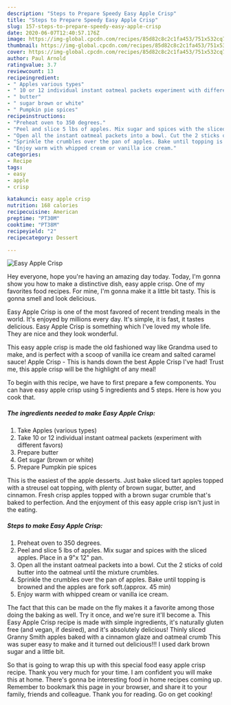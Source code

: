 ```yaml
---
description: "Steps to Prepare Speedy Easy Apple Crisp"
title: "Steps to Prepare Speedy Easy Apple Crisp"
slug: 157-steps-to-prepare-speedy-easy-apple-crisp
date: 2020-06-07T12:40:57.176Z
image: https://img-global.cpcdn.com/recipes/85d82c8c2c1fa453/751x532cq70/easy-apple-crisp-recipe-main-photo.jpg
thumbnail: https://img-global.cpcdn.com/recipes/85d82c8c2c1fa453/751x532cq70/easy-apple-crisp-recipe-main-photo.jpg
cover: https://img-global.cpcdn.com/recipes/85d82c8c2c1fa453/751x532cq70/easy-apple-crisp-recipe-main-photo.jpg
author: Paul Arnold
ratingvalue: 3.7
reviewcount: 13
recipeingredient:
- " Apples various types"
- " 10 or 12 individual instant oatmeal packets experiment with different favors"
- " butter"
- " sugar brown or white"
- " Pumpkin pie spices"
recipeinstructions:
- "Preheat oven to 350 degrees."
- "Peel and slice 5 lbs of apples. Mix sugar and spices with the sliced apples. Place in a 9&#34;x 12&#34; pan."
- "Open all the instant oatmeal packets into a bowl. Cut the 2 sticks of cold butter into the oatmeal until the mixture crumbles."
- "Sprinkle the crumbles over the pan of apples. Bake until topping is browned and the apples are fork soft.(approx. 45 min)"
- "Enjoy warm with whipped cream or vanilla ice cream."
categories:
- Recipe
tags:
- easy
- apple
- crisp

katakunci: easy apple crisp 
nutrition: 168 calories
recipecuisine: American
preptime: "PT30M"
cooktime: "PT38M"
recipeyield: "2"
recipecategory: Dessert

---
```



![Easy Apple Crisp](https://img-global.cpcdn.com/recipes/85d82c8c2c1fa453/751x532cq70/easy-apple-crisp-recipe-main-photo.jpg)

Hey everyone, hope you're having an amazing day today. Today, I'm gonna show you how to make a distinctive dish, easy apple crisp. One of my favorites food recipes. For mine, I'm gonna make it a little bit tasty. This is gonna smell and look delicious.

Easy Apple Crisp is one of the most favored of recent trending meals in the world. It's enjoyed by millions every day. It's simple, it is fast, it tastes delicious. Easy Apple Crisp is something which I've loved my whole life. They are nice and they look wonderful.

This easy apple crisp is made the old fashioned way like Grandma used to make, and is perfect with a scoop of vanilla ice cream and salted caramel sauce! Apple Crisp - This is hands down the best Apple Crisp I&#39;ve had! Trust me, this apple crisp will be the highlight of any meal!


To begin with this recipe, we have to first prepare a few components. You can have easy apple crisp using 5 ingredients and 5 steps. Here is how you cook that.

##### The ingredients needed to make Easy Apple Crisp:

1. Take  Apples (various types)
1. Take  10 or 12 individual instant oatmeal packets (experiment with different favors)
1. Prepare  butter
1. Get  sugar (brown or white)
1. Prepare  Pumpkin pie spices


This is the easiest of the apple desserts. Just bake sliced tart apples topped with a streusel oat topping, with plenty of brown sugar, butter, and cinnamon. Fresh crisp apples topped with a brown sugar crumble that&#39;s baked to perfection. And the enjoyment of this easy apple crisp isn&#39;t just in the eating. 

##### Steps to make Easy Apple Crisp:

1. Preheat oven to 350 degrees.
1. Peel and slice 5 lbs of apples. Mix sugar and spices with the sliced apples. Place in a 9&#34;x 12&#34; pan.
1. Open all the instant oatmeal packets into a bowl. Cut the 2 sticks of cold butter into the oatmeal until the mixture crumbles.
1. Sprinkle the crumbles over the pan of apples. Bake until topping is browned and the apples are fork soft.(approx. 45 min)
1. Enjoy warm with whipped cream or vanilla ice cream.


The fact that this can be made on the fly makes it a favorite among those doing the baking as well. Try it once, and we&#39;re sure it&#39;ll become a. This Easy Apple Crisp recipe is made with simple ingredients, it&#39;s naturally gluten free (and vegan, if desired), and it&#39;s absolutely delicious! Thinly sliced Granny Smith apples baked with a cinnamon glaze and oatmeal crumb This was super easy to make and it turned out delicious!!! I used dark brown sugar and a little bit. 

So that is going to wrap this up with this special food easy apple crisp recipe. Thank you very much for your time. I am confident you will make this at home. There's gonna be interesting food in home recipes coming up. Remember to bookmark this page in your browser, and share it to your family, friends and colleague. Thank you for reading. Go on get cooking!
